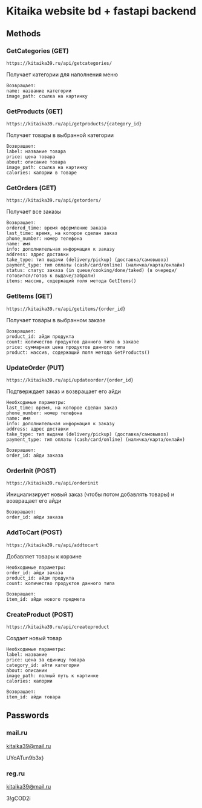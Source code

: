 # Kitaika website bd + fastapi backend
## Methods
### GetCategories (GET)
```
https://kitaika39.ru/api/getcategories/
```
Получает категории для наполнения меню
```
Возвращает:
name: название категории
image_path: ссылка на картинку
```
### GetProducts (GET)
```
https://kitaika39.ru/api/getproducts/{category_id}
```
Получает товары в выбранной категории
```
Возвращает:
label: название товара
price: цена товара
about: описание товара
image_path: ссылка на картинку
calories: калории в товаре
```
### GetOrders (GET)
```
https://kitaika39.ru/api/getorders/
```
Получает все заказы
```
Возвращает:
ordered_time: время оформление заказа
last_time: время, на которое сделан заказ
phone_number: номер телефона
name: имя
info: дополнительная информация к заказу
address: адрес доставки
take_type: тип выдачи (delivery/pickup) (доставка/самовывоз)
payment_type: тип оплаты (cash/card/online) (наличка/карта/онлайн)
status: статус заказа (in queue/cooking/done/taked) (в очереди/готовится/готов к выдаче/забрали)
items: массив, содержащий поля метода GetItems()
```
### GetItems (GET)
```
https://kitaika39.ru/api/getitems/{order_id}
```
Получает товары в выбранном заказе
```
Возвращает:
product_id: айди продукта 
count: количество продуктов данного типа в заказе
price: суммарная цена продуктов данного типа
product: массив, содержащий поля метода GetProducts()
```
### UpdateOrder (PUT)
```
https://kitaika39.ru/api/updateorder/{order_id}
```
Подтверждает заказ и возвращает его айди
```
Необходимые параметры:
last_time: время, на которое сделан заказ
phone_number: номер телефона
name: имя
info: дополнительная информация к заказу
address: адрес доставки
take_type: тип выдачи (delivery/pickup) (доставка/самовывоз)
payment_type: тип оплаты (cash/card/online) (наличка/карта/онлайн)
```
```
Возвращает:
order_id: айди заказа
```
### OrderInit (POST)
```
https://kitaika39.ru/api/orderinit
```
Инициализирует новый заказ (чтобы потом добавлять товары) и возвращает его айди
```
Возвращает:
order_id: айди заказа
```

### AddToCart (POST)
```
https://kitaika39.ru/api/addtocart
```
Добавляет товары к корзине
```
Необходимые параметры:
order_id: айди заказа
product_id: айди продукта
count: количество продуктов данного типа
```
```
Возвращает:
item_id: айди нового предмета
```
### CreateProduct (POST)
```
https://kitaika39.ru/api/createproduct
```
Создает новый товар
```
Необходимые параметры:
label: название
price: цена за единицу товара
category_id: айти категории
about: описании
image_path: полный путь к картинке
calories: калории
```
```
Возвращает:
item_id: айди товара
```

## Passwords
### mail.ru
kitaika39@mail.ru

UYoATun9b3x}
### reg.ru
kitaika39@mail.ru

3!gCOD2i
